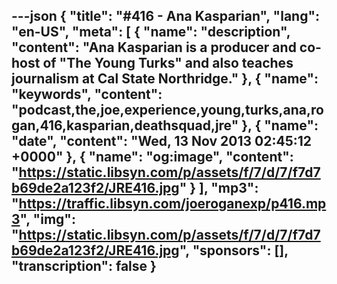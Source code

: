 ---json
{
  "title": "#416 - Ana Kasparian",
  "lang": "en-US",
  "meta": [
    {
      "name": "description",
      "content": "Ana Kasparian is a producer and co-host of \"The Young Turks\" and also teaches journalism at Cal State Northridge."
    },
    {
      "name": "keywords",
      "content": "podcast,the,joe,experience,young,turks,ana,rogan,416,kasparian,deathsquad,jre"
    },
    {
      "name": "date",
      "content": "Wed, 13 Nov 2013 02:45:12 +0000"
    },
    {
      "name": "og:image",
      "content": "https://static.libsyn.com/p/assets/f/7/d/7/f7d7b69de2a123f2/JRE416.jpg"
    }
  ],
  "mp3": "https://traffic.libsyn.com/joeroganexp/p416.mp3",
  "img": "https://static.libsyn.com/p/assets/f/7/d/7/f7d7b69de2a123f2/JRE416.jpg",
  "sponsors": [],
  "transcription": false
}
---
<episode-header />

<timemark seconds="0" />

<transcribe-call-to-action />

<episode-footer />